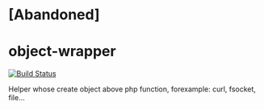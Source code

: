 # [Abandoned]

object-wrapper
==============

[![Build Status](https://travis-ci.org/h4kuna/object-wrapper.png)](https://travis-ci.org/h4kuna/object-wrapper)

Helper whose create object above php function, forexample: curl, fsocket, file...
